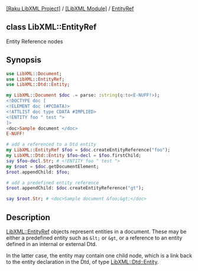 [[Raku LibXML Project]](https://libxml-raku.github.io)
 / [[LibXML Module]](https://libxml-raku.github.io/LibXML-raku)
 / [EntityRef](https://libxml-raku.github.io/LibXML-raku/EntityRef)

class LibXML::EntityRef
-----------------------

Entity Reference nodes

Synopsis
--------

```raku
use LibXML::Document;
use LibXML::EntityRef;
use LibXML::Dtd::Entity;

my LibXML::Document $doc .= parse: :string(q:to<E-NUFF!>);
<!DOCTYPE doc [
<!ELEMENT doc (#PCDATA)>
<!ATTLIST doc type CDATA #IMPLIED>
<!ENTITY foo " test ">
]>
<doc>Sample document </doc>
E-NUFF!

# add a referenced to a Dtd entity
my LibXML::EntityRef $foo = $doc.createEntityReference("foo");
my LibXML::Dtd::Entity $foo-decl = $foo.firstChild;
say $foo-decl.Str; # <!ENTITY foo " test ">
my $root = $doc.getDocumentElement;
$root.appendChild: $foo;

# add a predefined entity reference
$root.appendChild: $doc.createEntityReference("gt");

say $root.Str; # <doc>Sample document &foo;&gt;</doc>
```

Description
-----------

[LibXML::EntityRef](https://libxml-raku.github.io/LibXML-raku/EntityRef) objects represent entities in a document. These may be either a predefined entity such as `&lt;` or `&gt`, or a reference to an entity defined in an internal or external Dtd.

In the latter case, the entity may contain one child node, which is a link back to the entity declaration in the Dtd, of type [LibXML::Dtd::Entity](https://libxml-raku.github.io/LibXML-raku/Dtd/Entity).

